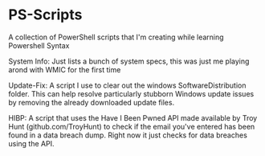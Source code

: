 # PS-Scripts
A collection of PowerShell scripts that I'm creating while learning Powershell Syntax

System Info:
Just lists a bunch of system specs, this was just me playing arond with WMIC for the first time

Update-Fix:
A script I use to clear out the windows SoftwareDistribution folder. This can help resolve particularly stubborn Windows update issues by
removing the already downloaded update files.

HIBP:
A script that uses the Have I Been Pwned API made available by Troy Hunt (github.com/TroyHunt) to check if the email you've entered has been found in a data breach dump. Right now it just checks for data breaches using the API.
